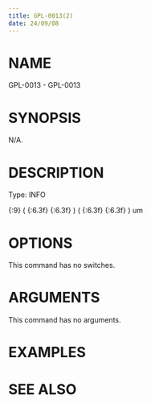 ```yaml
---
title: GPL-0013(2)
date: 24/09/08
---
```


# NAME

GPL-0013 - GPL-0013

# SYNOPSIS

N/A.

# DESCRIPTION

Type: INFO

{:9} ( {:6.3f} {:6.3f} ) ( {:6.3f} {:6.3f} ) um

# OPTIONS

This command has no switches.

# ARGUMENTS

This command has no arguments.

# EXAMPLES

# SEE ALSO
